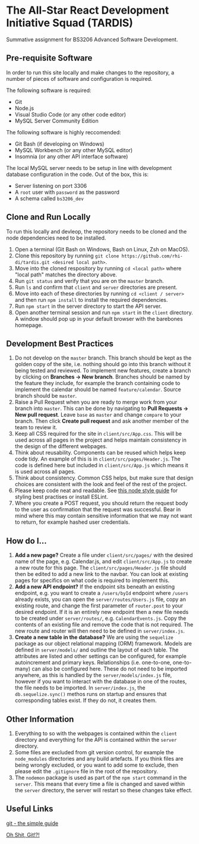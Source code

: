 # The All-Star React Development Initiative Squad (TARDIS)
Summative assignment for BS3206 Advanced Software Development.

Pre-requisite Software
---
In order to run this site locally and make changes to the repository, a number of pieces of software and configuration is required.

The following software is required:
- Git
- Node.js
- Visual Studio Code (or any other code editor)
- MySQL Server Community Edition

The following software is highly reccomended:
- Git Bash (if developing on Windows)
- MySQL Workbench (or any other MySQL editor)
- Insomnia (or any other API interface software)

The local MySQL server needs to be setup in line with development database configuration in the code. Out of the box, this is:
- Server listening on port 3306
- A `root` user with `password` as the password
- A schema called `bs3206_dev`
  

Clone and Run Locally
---
To run this locally and devleop, the repository needs to be cloned and the node dependencies need to be installed.

1. Open a terminal (Git Bash on Windows, Bash on Linux, Zsh on MacOS).
2. Clone this repository by running `git clone https://github.com/rhi-di/tardis.git <desired local path>`.
3. Move into the cloned respository by running `cd <local path>` where "local path" matches the directory above.
4. Run `git status` and verify that you are on the `master` branch.
5. Run `ls` and confirm that `client` and `server` directories are present.
6. Move into each of these directories by running `cd <client / server>` and then run `npm install` to install the required dependencies.
7. Run `npm start` in the server directory to start the API server.
8. Open another terminal session and run `npm start` in the `client` directory. A window should pop up in your default browser with the barebones homepage.

Development Best Practices
---
1. Do not develop on the `master` branch. This branch should be kept as the golden copy of the site, i.e. nothing should go into this branch without it being tested and reviewed. To implement new features, create a branch by clicking on **Branches -> New branch**. Branches should be named by the feature they include, for example the branch containing code to implement the calendar should be named `feature/calendar`. Source branch should be `master`.
2. Raise a Pull Request when you are ready to merge work from your branch into `master`. This can be done by navigating to **Pull Requests -> New pull request**. Leave `base` as `master` and change `compare` to your branch. Then click **Create pull request** and ask another member of the team to review it.
3. Keep all CSS required for the site in `client/src/App.css`. This will be used across all pages in the project and helps maintain consistency in the design of the different webpages.
4. Think about reusability. Components can be reused which helps keep code tidy. An example of this is in `client/src/pages/Header.js`. The code is defined here but included in `client/src/App.js` which means it is used across all pages.
5. Think about consistency. Common CSS helps, but make sure that design choices are consistent with the look and feel of the rest of the project.
6. Please keep code neat and readable. See [this node style guide](https://github.com/felixge/node-style-guide) for styling best practises or install ESLint.
7. Where you create a POST request, you should return the request body to the user as confirmation that the request was successful. Bear in mind where this may contain sensitive information that we may not want to return, for example hashed user credentials.

How do I...
---
1. **Add a new page?**
Create a file under `client/src/pages/` with the desired name of the page, e.g. Calendar.js, and edit `client/src/App.js` to create a new route for this page. The `client/src/pages/Header.js` file should then be edited to add a new link to the navbar. You can look at existing pages for specifics on what code is required to implement this.  
2. **Add a new API endpoint?**
If the endpoint sits beneath an existing endpoint, e.g. you want to create a `/users/byId` endpoint where `/users` already exists, you can open the `server/routes/Users.js` file, copy an existing route, and change the first parameter of `router.post` to your desired endpoint. If it is an entirely new endpoint then a new file needs to be created under `server/routes/`, e.g. `CalendarEvents.js`. Copy the contents of an existing file and remove the code that is not required. The new route and router will then need to be defined in `server/index.js`. 
3. **Create a new table in the database?**
We are using the `sequelize` package as our object relational mapping (ORM) framework. Models are defined in `server/models/` and outline the layout of each table. The attributes are listed and other settings can be configured, for example autoincrement and primary keys. Relationships (i.e. one-to-one, one-to-many) can also be configured here. These do not need to be imported anywhere, as this is handled by the `server/models/index.js` file, however if you want to interact with the database in one of the routes, the file needs to be imported. In `server/index.js`, the `db.sequelize.sync()` methos runs on startup and ensures that corresponding tables exist. If they do not, it creates them.


Other Information
---
1. Everything to so with the webpages is contained within the `client` directory and everything for the API is contained within the `server` directory.
2. Some files are excluded from git version control, for example the `node_modules` directories and any build artefacts. If you think files are being wrongly excluded, or you want to add some to exclude, then please edit the `.gitignore` file in the root of the repository.
3. The `nodemon` package is used as part of the `npm start` command in the `server`. This means that every time a file is changed and saved within the `server` directory, the server will restart so these changes take effect.

Useful Links
---
[git - the simple guide](https://rogerdudler.github.io/git-guide/)

[Oh Shit, Git!?!](https://ohshitgit.com)
